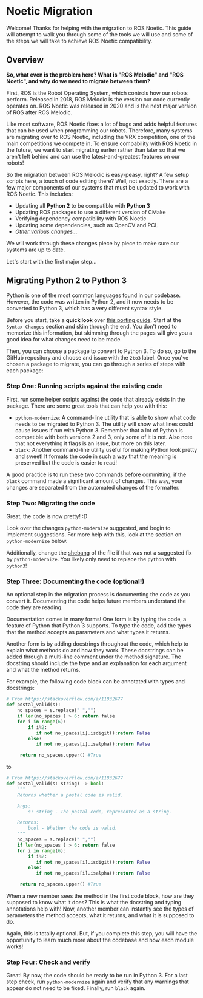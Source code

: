 # Noetic Migration

Welcome! Thanks for helping with the migration to ROS Noetic. This guide will attempt to walk you through some of the tools we will use and some of the steps we will take to achieve ROS Noetic compatibility.

## Overview

**So, what even is the problem here? What is "ROS Melodic" and "ROS Noetic", and why do we need to migrate between them?**

First, ROS is the Robot Operating System, which controls how our robots perform. Released in 2018, ROS Melodic is the version our code currently operates on. ROS Noetic was released in 2020 and is the next major version of ROS after ROS Melodic.

Like most software, ROS Noetic fixes a lot of bugs and adds helpful features that can be used when programming our robots. Therefore, many systems are migrating over to ROS Noetic, including the VRX competition, one of the main competitions we compete in. To ensure compability with ROS Noetic in the future, we want to start migrating earlier rather than later so that we aren't left behind and can use the latest-and-greatest features on our robots!

So the migration between ROS Melodic is easy-peasy, right? A few setup scripts here, a touch of code editing there? Well, not exactly. There are a few major components of our systems that must be updated to work with ROS Noetic. This includes:

* Updating all **Python 2** to be compatible with **Python 3**
* Updating ROS packages to use a different version of CMake
* Verifying dependency compatibility with ROS Noetic
* Updating some dependencies, such as OpenCV and PCL
* *[Other various changes...](http://wiki.ros.org/noetic/Migration)*

We will work through these changes piece by piece to make sure our systems are up to date.

Let's start with the first major step...

## Migrating Python 2 to Python 3

Python is one of the most common languages found in our codebase. However, the code was written in Python 2, and it now needs to be converted to Python 3, which has a very different syntax style.

Before you start, take a **quick look** over [this porting guide](https://portingguide.readthedocs.io/en/latest/index.html). Start at the `Syntax Changes` section and skim through the end. You don't need to memorize this information, but skimming through the pages will give you a good idea for what changes need to be made.

Then, you can choose a package to convert to Python 3. To do so, go to the GitHub repository and choose and issue with the `2to3` label. Once you've chosen a package to migrate, you can go through a series of steps with each package:

### Step One: Running scripts against the existing code

First, run some helper scripts against the code that already exists in the package. There are some great tools that can help you with this:

* `python-modernize`: A command-line utility that is able to show what code needs to be migrated to Python 3. The utility will show what lines could cause issues if run with Python 3. Remember that a lot of Python is compatible with both versions 2 and 3, only some of it is not. Also note that not everything it flags is an issue, but more on this later.
* `black`: Another command-line utility useful for making Python look pretty and sweet! It formats the code in such a way that the meaning is preserved but the code is easier to read!

A good practice is to run these two commands before committing, if the `black` command made a significant amount of changes. This way, your changes are separated from the automated changes of the formatter.

### Step Two: Migrating the code

Great, the code is now pretty! :D

Look over the changes `python-modernize` suggested, and begin to implement suggestions. For more help with this, look at the section on `python-modernize` below.

Additionally, change the [shebang](https://en.wikipedia.org/wiki/Shebang_(Unix)) of the file if that was not a suggested fix by `python-modernize`. You likely only need to replace the `python` with `python3`!

### Step Three: Documenting the code (optional!)

An optional step in the migration process is documenting the code as you convert it. Documenting the code helps future members understand the code they are reading.

Documentation comes in many forms! One form is by typing the code, a feature of Python that Python 3 supports. To type the code, add the types that the method accepts as parameters and what types it returns.

Another form is by adding docstrings throughout the code, which help to explain what methods do and how they work. These docstrings can be added through a multi-line comment under the method signature. The docstring should include the type and an explanation for each argument and what the method returns.

For example, the following code block can be annotated with types and docstrings:

```python
# From https://stackoverflow.com/a/11832677
def postal_valid(s):
    no_spaces = s.replace(" ","")
    if len(no_spaces ) > 6: return false
    for i in range(6):
        if i%2:
           if not no_spaces[i].isdigit():return False
        else:
           if not no_spaces[i].isalpha():return False

     return no_spaces.upper() #True
```
to
```python
# From https://stackoverflow.com/a/11832677
def postal_valid(s: string) -> bool:
    """
    Returns whether a postal code is valid.

    Args:
        s: string - The postal code, represented as a string.

    Returns:
        bool - Whether the code is valid.
    """
    no_spaces = s.replace(" ","")
    if len(no_spaces ) > 6: return false
    for i in range(6):
        if i%2:
           if not no_spaces[i].isdigit():return False
        else:
           if not no_spaces[i].isalpha():return False

     return no_spaces.upper() #True
```

When a new member sees the method in the first code block, how are they supposed to know what it does? This is what the docstring and typing annotations help with! Now, another member can instantly see the types of parameters the method accepts, what it returns, and what it is supposed to do.

Again, this is totally optional. But, if you complete this step, you will have the opportunity to learn much more about the codebase and how each module works!

### Step Four: Check and verify

Great! By now, the code should be ready to be run in Python 3. For a last step check, run `python-modernize` again and verify that any warnings that appear do not need to be fixed. Finally, run `black` again.
